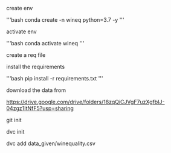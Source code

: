 create env

'''bash
conda create -n wineq python=3.7 -y
'''

activate env

'''bash
conda activate wineq
'''

create a req file

install the requirements

'''bash
pip install -r requirements.txt
'''

download the data from

https://drive.google.com/drive/folders/18zqQiCJVgF7uzXgfbIJ-04zgz1ItNfF5?usp=sharing

git init

dvc init

dvc add data_given/winequality.csv
